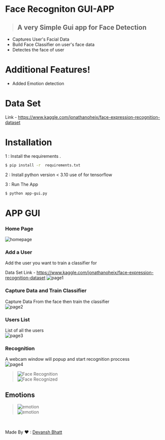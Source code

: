 # **Face Recogniton GUI-APP**
>## A very Simple Gui app for Face Detection 

  - Captures User's Facial Data
  - Build Face Classifier on user's face data
  - Detectes the face of user

#  Additional Features!

  - Added Emotion detection
 
 # Data Set 
 Link - https://www.kaggle.com/jonathanoheix/face-expression-recognition-dataset
  
# Installation

1 : Install the requirements .

```sh
$ pip install -r  requirements.txt
```

2 : Install python version < 3.10 use of for tensorflow


3 : Run The App 

```sh
$ python app-gui.py
```
# APP GUI

### Home Page
![homepage](./homepage.png)

### Add a User <br>
Add the user you want to train a classifier for <br>


Data Set Link - https://www.kaggle.com/jonathanoheix/face-expression-recognition-dataset
![page1](./adduser.png)<br>


### Capture Data and Train Classifier<br>
Capture Data From the face then train the classifier<br>
![page2](./page2.png)<br>

### Users List<br>
List of all the users<br>
![page3](/userlist.png)<br>

### Recognition <br>
A webcam window will popup and start recognition proccess<br>
![page4](./facerecognization.png)<br>
>![Face Recognition](./devanshface.png)<br>
>![Face Recognized](./validuser.png)<br>
## **Emotions**
>![emotion](./angry.png)<br>
>![emotion](./sad.png)<br>

<br><br>
Made By ❤ : [Devansh Bhatt](mailto:devanshbhatt1805@gmail.com)<br>



